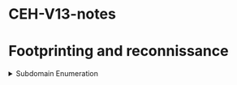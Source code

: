 # CEH-V13-notes
# Footprinting and reconnissance

<details>
<summary>Subdomain Enumeration</summary>
 • Google Dorking  





